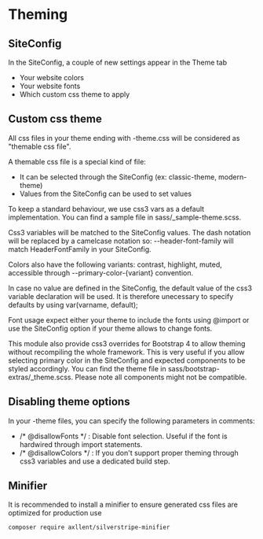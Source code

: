 # Theming

## SiteConfig

In the SiteConfig, a couple of new settings appear in the Theme tab

- Your website colors
- Your website fonts
- Which custom css theme to apply

## Custom css theme

All css files in your theme ending with -theme.css will be considered as
"themable css file".

A themable css file is a special kind of file:
- It can be selected through the SiteConfig (ex: classic-theme, modern-theme)
- Values from the SiteConfig can be used to set values

To keep a standard behaviour, we use css3 vars as a default implementation. You can find
a sample file in sass/_sample-theme.scss.

Css3 variables will be matched to the SiteConfig values. The dash notation will be replaced by a camelcase notation so:
--header-font-family will match HeaderFontFamily in your SiteConfig.

Colors also have the following variants: contrast, highlight, muted, accessible through --primary-color-{variant} convention.

In case no value are defined in the SiteConfig, the default value of the css3 variable declaration will be used. It
is therefore unecessary to specify defaults by using var(varname, default);

Font usage expect either your theme to include the fonts using @import or use the SiteConfig option
if your theme allows to change fonts.

This module also provide css3 overrides for Bootstrap 4 to allow theming without recompiling the whole framework.
This is very useful if you allow selecting primary color in the SiteConfig and expected components to be styled accordingly.
You can find the theme file in sass/bootstrap-extras/_theme.scss. Please note all components might not be compatible.

## Disabling theme options

In your -theme files, you can specify the following parameters in comments:
- /* @disallowFonts */ : Disable font selection. Useful if the font is hardwired through import statements.
- /* @disallowColors */ : If you don't support proper theming through css3 variables and use a dedicated build step.

## Minifier

It is recommended to install a minifier to ensure generated css files are optimized for production use

    composer require axllent/silverstripe-minifier
